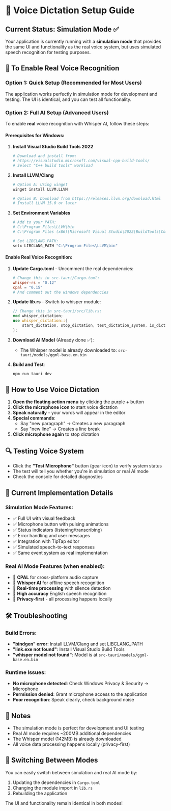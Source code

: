 # 🎤 Voice Dictation Setup Guide

## Current Status: Simulation Mode ✅

Your application is currently running with a **simulation mode** that provides the same UI and functionality as the real voice system, but uses simulated speech recognition for testing purposes.

## 🔧 To Enable Real Voice Recognition

### Option 1: Quick Setup (Recommended for Most Users)

The application works perfectly in simulation mode for development and testing. The UI is identical, and you can test all functionality.

### Option 2: Full AI Setup (Advanced Users)

To enable **real** voice recognition with Whisper AI, follow these steps:

#### Prerequisites for Windows:

1. **Install Visual Studio Build Tools 2022**
   ```bash
   # Download and install from:
   # https://visualstudio.microsoft.com/visual-cpp-build-tools/
   # Select "C++ build tools" workload
   ```

2. **Install LLVM/Clang**
   ```bash
   # Option A: Using winget
   winget install LLVM.LLVM
   
   # Option B: Download from https://releases.llvm.org/download.html
   # Install LLVM 15.0 or later
   ```

3. **Set Environment Variables**
   ```bash
   # Add to your PATH:
   # C:\Program Files\LLVM\bin
   # C:\Program Files (x86)\Microsoft Visual Studio\2022\BuildTools\Common7\Tools
   
   # Set LIBCLANG_PATH:
   setx LIBCLANG_PATH "C:\Program Files\LLVM\bin"
   ```

#### Enable Real Voice Recognition:

1. **Update Cargo.toml** - Uncomment the real dependencies:
   ```toml
   # Change this in src-tauri/Cargo.toml:
   whisper-rs = "0.12"
   cpal = "0.15"
   # And comment out the windows dependencies
   ```

2. **Update lib.rs** - Switch to whisper module:
   ```rust
   // Change this in src-tauri/src/lib.rs:
   mod whisper_dictation;
   use whisper_dictation::{
       start_dictation, stop_dictation, test_dictation_system, is_dictation_running
   };
   ```

3. **Download AI Model** (Already done ✅):
   - The Whisper model is already downloaded to: `src-tauri/models/ggml-base.en.bin`

4. **Build and Test**:
   ```bash
   npm run tauri dev
   ```

## 🚀 How to Use Voice Dictation

1. **Open the floating action menu** by clicking the purple + button
2. **Click the microphone icon** to start voice dictation
3. **Speak naturally** - your words will appear in the editor
4. **Special commands**:
   - Say "new paragraph" → Creates a new paragraph
   - Say "new line" → Creates a line break
5. **Click microphone again** to stop dictation

## 🔍 Testing Voice System

- Click the **"Test Microphone"** button (gear icon) to verify system status
- The test will tell you whether you're in simulation or real AI mode
- Check the console for detailed diagnostics

## 🎯 Current Implementation Details

### Simulation Mode Features:
- ✅ Full UI with visual feedback
- ✅ Microphone button with pulsing animations  
- ✅ Status indicators (listening/transcribing)
- ✅ Error handling and user messages
- ✅ Integration with TipTap editor
- ✅ Simulated speech-to-text responses
- ✅ Same event system as real implementation

### Real AI Mode Features (when enabled):
- 🎤 **CPAL** for cross-platform audio capture
- 🧠 **Whisper AI** for offline speech recognition
- 🔄 **Real-time processing** with silence detection
- 🎯 **High accuracy** English speech recognition
- 📱 **Privacy-first** - all processing happens locally

## 🛠️ Troubleshooting

### Build Errors:
- **"bindgen" error**: Install LLVM/Clang and set LIBCLANG_PATH
- **"link.exe not found"**: Install Visual Studio Build Tools
- **"whisper model not found"**: Model is at `src-tauri/models/ggml-base.en.bin`

### Runtime Issues:
- **No microphone detected**: Check Windows Privacy & Security → Microphone
- **Permission denied**: Grant microphone access to the application
- **Poor recognition**: Speak clearly, check background noise

## 📝 Notes

- The simulation mode is perfect for development and UI testing
- Real AI mode requires ~200MB additional dependencies  
- The Whisper model (142MB) is already downloaded
- All voice data processing happens locally (privacy-first)

## 🔄 Switching Between Modes

You can easily switch between simulation and real AI mode by:
1. Updating the dependencies in `Cargo.toml`
2. Changing the module import in `lib.rs`  
3. Rebuilding the application

The UI and functionality remain identical in both modes!
